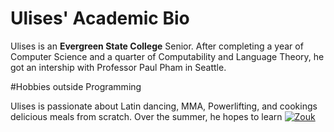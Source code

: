 # Ulises' Academic Bio

Ulises is an **Evergreen State College** Senior. After completing a year of Computer Science and
a quarter of Computability and Language Theory, he got an intership with Professor Paul Pham in Seattle.


#Hobbies outside Programming

Ulises is passionate about Latin dancing, MMA, Powerlifting, and cookings delicious meals from scratch. Over the summer, he hopes to learn [![Zouk](http://img.youtube.com/vi/QI1MqWkYXUk/0.jpg)](http://www.youtube.com/watch?v=QI1MqWkYXUk)
